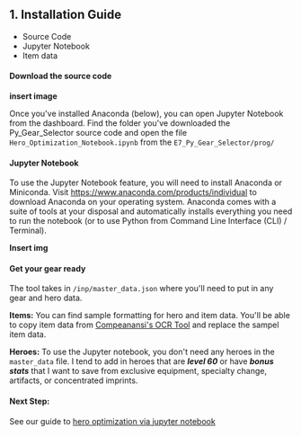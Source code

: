 ## 1. Installation Guide

- Source Code
- Jupyter Notebook
- Item data

#### Download the source code

**insert image**

Once you've installed Anaconda (below), you can open Jupyter Notebook from the dashboard.  Find the folder you've downloaded the Py_Gear_Selector source code and open the file `Hero_Optimization_Notebook.ipynb` from the `E7_Py_Gear_Selector/prog/`

#### Jupyter Notebook
To use the Jupyter Notebook feature, you will need to install Anaconda or Miniconda.  Visit https://www.anaconda.com/products/individual to download Anaconda on your operating system.  Anaconda comes with a suite of tools at your disposal and automatically installs everything you need to run the notebook (or to use Python from Command Line Interface (CLI) / Terminal). 

**Insert img**

#### Get your gear ready

The tool takes in `/inp/master_data.json` where you'll need to put in any gear and hero data.  

<b> Items:</b>  You can find sample formatting for hero and item data.  You'll be able to copy item data from [Compeanansi's OCR Tool](https://github.com/compeanansi/epic7) and replace the sampel item data.  

<b> Heroes:</b>  To use the Jupyter notebook, you don't need any heroes in the `master_data` file.  I tend to add in heroes that are <b>_level 60_</b> or have <b>_bonus stats_</b> that I want to save from exclusive equipment, specialty change, artifacts, or concentrated imprints.  

#### Next Step:

See our guide to [hero optimization via jupyter notebook](https://ja-bru.github.io/E7_Py_Gear_Selector/jupyter-walkthrough.html)

